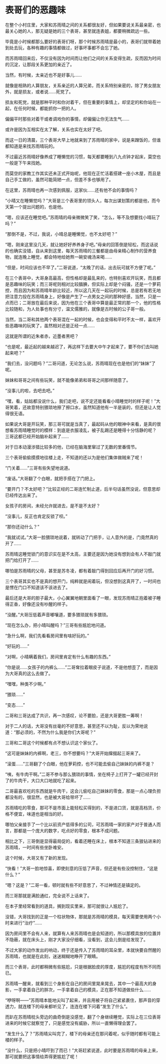 # 表哥们的恶趣味

在整个小村庄里，大家和苏雨晴之间的关系都很友好，但如果要说关系最亲密，也最关心她的人，那无疑是她的三个表哥，甚至就连表姐，都要稍微疏远一些。

毕竟是小时候都那么要好的表哥们呀，那个时候苏雨晴是最小的，表哥们就带着她到处去玩，各种有趣的事情都做过，好事坏事都不会忘了她。

而苏雨晴回来后，不仅没有因为时间而让他们之间的关系变得生疏，反而因为时间的沉淀，让那段关系更加的亲近了。

当然，有时候，太亲近也不是好事儿……

就像是相熟的人算朋友，关系亲近的人算兄弟，而关系特别亲密的，除了男女朋友外，就是损友，或者说……死党了。

损友和死党，就是那种平时和你对着干，但在重要的事情上，却坚定的和你站在一起，在任何时候，都能抓你一把的人。

偏偏平时那些对着干或者调戏你的事情，却偏偏让你无法生气……

或许是因为互相实在太了解，关系也实在太好了吧。

而这一日的清晨，三个表哥大早上地就来到了苏雨晴的家中，说是来蹭饭的，但谁都知道是来找苏雨晴玩的。

不过最近苏雨晴好像养成了睡懒觉的习惯，每天都要睡到八九点钟才起床，莫空也一般是下午来找她。

而莫空的家教工作其实还未正式开始呢，他现在正忙活着搭建一座小木屋，而且是自己手工做的，虽然可能简陋一点，但差不多也够用了。

在这里，苏雨晴也再一次感到佩服，这家伙……还有他不会的事情吗？

“小晴又在睡懒觉吗？”大哥是三个表哥里的领头人，每次出谋划策的都是他，而今天第一个提出问题的，也是他。

“嗯，应该还在睡觉吧。”苏雨晴的母亲微微笑了笑，“怎么，等不及想要找小晴玩了吗？”

“那倒不是，不过，我说，小晴总是睡懒觉，也不太好吧？”

“嗯，刚来这里没几天，就让她好好养养身子吧。”母亲的回答倒是轻松，而这话说的也确实没错，自从来到这里，每天苏雨晴的三餐都是由母亲精心制作的营养食物，就连晚上睡觉，都会特地给她熬一碗安魂汤来喝……

“但是，时间应该也不早了。”二哥说道，“太晚了的话，出去玩可就不方便了呢。”

在三个表哥中，大哥身高最高，但性格却是最乱来的，也特别喜欢开玩笑，而且都是恶趣味的玩笑；而三哥呢则相对比较腼腆，但实际上却是个闷骚，还是一个萝莉控，而且因为和苏雨晴年龄比较近，所以这几天在一起玩的时候，总是若有若无地把注意力投在苏雨晴身上，好像是产生了一点男女之间的那种好感，当然，只是一点而已；二哥放在最后来说，因为他在三个表哥中算是最正常的那一个，他的性格比较随和，为人处事也有分寸，温文儒雅的，就像是古时候的公子哥一般。

当然，当二哥和其他两个表哥混在一起的时候，也会变得和平时不太一样，喜欢开些恶趣味的玩笑了，虽然相对还是正经一点……

这就是所谓的近朱者赤，近墨者黑吧？

“也是呢，最近起的越来越迟了，再这样下去要大中午才起来了，要不你们去叫她起来吧？”

“我们去，没问题吗？”二哥问道，无论怎么说，苏雨晴现在也是他们的“妹妹”了呢。

妹妹和哥哥之间有些玩笑，就不能像弟弟和哥哥之间那样随意了。

“没事儿的啦，去吧去吧。”

“嘿，看，姑姑都没说什么，我们走吧，说不定还能看看小晴睡觉时的样子呢！”大哥笑着，还故意特别猥琐地擦了擦口水，虽然知道他有一半是装的，但还是让人觉得很无语。

如果说大哥是开玩笑，那三哥可就是当真了，最起码从他的眼神中来看，是真的很想看苏雨晴睡觉时的模样：到底是衣服凌乱，被子乱踢还是睡得十分恬静的呢？
三哥这都已经开始脑补起来了……

对于日本动漫涉猎比较多的他，已经在脑海里窜过了无数的里番情节。

三个表哥偷偷摸摸地往楼上走，不知道的还以为是他们集体做贼来了呢！

“门关着……”三哥有些失望地说道。

“废话。”大哥翻了个白眼，就把手搭在了门把上。

“要开门？不太好吧？”比较正经的二哥连忙制止道，后半句话虽然没说，但意思却已经传达出来了。

女孩子的房间，未经允许就进去，是不是不太好？

“没事儿，反正也肯定反锁了呗。”

“那你还动什么？”

“我就试试。”大哥一脸猥琐地说着，就转动了门把手，让人意外的是，门竟然真的开了……

苏雨晴这睡觉锁门的意识实在是不太高，主要还是因为她没有想到会有人不敲门就把门给打开了……

哪怕是苏雨晴的父母，甚至是苏冬凌，都有着敲门得到回应后再开门的好习惯。

三个表哥其实也不是真的想开门，纯粹就是闹着玩，但没想到这真开了，一时间也是愣在门口不知道该不该进去了。

最后还是大哥的胆子最大，小心翼翼地朝里面看了一眼，发现苏雨晴正抱着被子睡得正香，好像还没有吵醒的样子。

“没醒。”大哥压低着声音嘟嚷道，要多猥琐就有多猥琐。

“现在怎么办，把小晴叫醒吗？”三哥有些尴尬地问道。

“急什么啊，我们先看看房间里有啥好玩的。”

“好玩的……”

“对啊，小晴瞒着我们，房间里肯定有什么有趣的东西。”

“你是说……女孩子的内裤么……”二哥耷拉着眼皮子说道，不是他想歪了，而是因为大哥真的这么去做了。

“嘿嘿，种类不少啊。”

“猥琐……”

“变态……”

二哥和三哥达成了共识，再一次感叹，论不要脸，还是大哥更胜一筹啊！

对于二人的话，大哥没有丝毫的不好意思，甚至还不以为耻，反以为荣地说道：“那必须的，不然为什么我是你们大哥呢？”

三哥和二哥这个时候都有点不想认识这个家伙了。

“这可是妹妹的内裤啊，老三，你不想要吗？”大哥开始撺掇起三哥来了。

“滚蛋……”三哥翻了个白眼，他在萝莉控，也不可能去偷自己妹妹的内裤不是？

“咦，有牛肉干啊。”二哥不参与那么猥琐的事情，坐在椅子上打开了一罐已经开封了的牛肉干，大口大口地就吃了起来。

二哥最喜欢吃的东西就是牛肉干，这会儿偷吃自己妹妹的零食，那是一点心理负担都没有的，很显然，也是被大哥给带坏了……

苏雨晴吃的零食，那可不是市面上能轻松买得到的，不是进口货，就是高档货，价格不便宜，味道也是相当的好。

哪怕父亲接手了一个比以前资产低得多的公司，可苏雨晴一家的家产对于普通人而言，那都是一个庞大的数字，吃点好的零食，根本不成问题。

相比之下，三哥倒是显得最局促的，看着还睡在床上，根本不知道三条狼钻进来的苏雨晴，一时间有些坐卧难安。

这个时候，大哥又有了新的发现。

“快看！”大哥一脸地惊喜，即使刻意的压低了声音，但还是有些没控制住，“这是什么？”

“嗯？这是？”二哥一看，顿时就有些不好意思了，不过神情还是镇定的。

而三哥那就是满脸通红，完全说不上话来了。

在本子里经常看到的道具，搁到现实里来，那可就很让人尴尬了。

没错，大哥找到的正是一个柱状物体，那就是苏雨晴的模具，每天需要使用两个小时来进行“治疗”……

因为房间里不会有人来，就算有人来苏雨晴也是会知道的，所以那模具放的位置并不隐蔽，就在床头上，刚才大家没仔细看，没看到，这会儿倒是给发现了。

不过大家的动作发出的响动，终于还是传入了苏雨晴的耳朵里，本就快要自然醒的苏雨晴，也就是在此刻，迷迷糊糊地睁开了眼睛。

而三个表哥，此时都稍微有些尴尬，只是根据脸皮的厚度，尴尬的程度有所不同而已。

苏雨晴一醒来，就看到三个身影在自己的房间里晃来晃去，其中一个最高大的身影，一手拿着自己的胖次，一手拿着自己的模具，正在那不知道做些什么……

“咿呀啊——”苏雨晴本能地尖叫了起来，并且用被子将自己紧紧裹住，那声音的穿透力，就连楼下的母亲都听见了，连连在楼下问着“发生了什么”。

而趴在苏雨晴枕头旁边的曲奇倒是没感觉，翻了个身继续睡觉，实际上在三位表哥进来的时候它就察觉了，只是感觉没有威胁，所以一直懒得理会罢了。

“发生什么了？”苏雨晴尖叫完了，楼下的母亲还在那问着呢，似乎随时都有可能上楼的样子。

“没什么，只是把小晴吓到了而已！”大哥赶紧说道，此时要是苏雨晴的母亲上来，那可就要把这事情给弄得更尴尬了呢！
